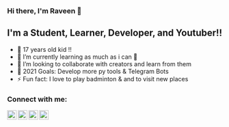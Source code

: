 ### Hi there, I'm Raveen  👋


## I'm a Student, Learner, Developer, and Youtuber!!

- 🔭 17 years old kid !!
- 🌱 I’m currently learning as much as i can 🤣
- 👯 I’m looking to collaborate with creators and learn from them
- 🥅 2021 Goals: Develop more py tools & Telegram Bots
- ⚡ Fun fact: I love to play badminton & and to  visit new places


### Connect with me:

[<img align="left" alt="raveen-2003 | YouTube" width="22px" src="https://cdn.jsdelivr.net/npm/simple-icons@v3/icons/youtube.svg" />][youtube]
[<img align="left" alt="raveen-2003 | Twitter" width="22px" src="https://cdn.jsdelivr.net/npm/simple-icons@v3/icons/twitter.svg" />][twitter]
[<img align="left" alt="raveen-2003 | Instagram" width="22px" src="https://cdn.jsdelivr.net/npm/simple-icons@v3/icons/instagram.svg" />][instagram]
[<img align="left" alt="raveen-2003 | telegram" width="22px" src="https://cdn.jsdelivr.net/npm/simple-icons@v3/icons/telegram.svg" />][Telegram]


<br />




[twitter]: https://twitter.com/im_raveen
[instagram]: https://instagram.com/_.raveen
[youtube]: https://www.youtube.com/channel/UCXZv6LibWI5exXD6qxWuJyw
[Telegram]: https://t.me/raveen_2003
